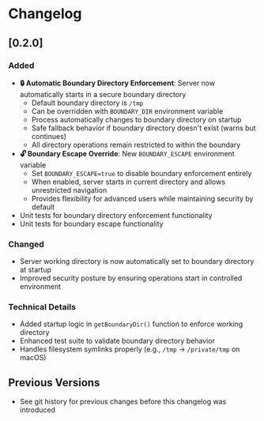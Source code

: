# Changelog

## [0.2.0]

### Added
- **🔒 Automatic Boundary Directory Enforcement**: Server now automatically starts in a secure boundary directory
  - Default boundary directory is `/tmp`
  - Can be overridden with `BOUNDARY_DIR` environment variable
  - Process automatically changes to boundary directory on startup
  - Safe fallback behavior if boundary directory doesn't exist (warns but continues)
  - All directory operations remain restricted to within the boundary
- **🔓 Boundary Escape Override**: New `BOUNDARY_ESCAPE` environment variable
  - Set `BOUNDARY_ESCAPE=true` to disable boundary enforcement entirely
  - When enabled, server starts in current directory and allows unrestricted navigation
  - Provides flexibility for advanced users while maintaining security by default
- Unit tests for boundary directory enforcement functionality
- Unit tests for boundary escape functionality

### Changed
- Server working directory is now automatically set to boundary directory at startup
- Improved security posture by ensuring operations start in controlled environment

### Technical Details
- Added startup logic in `getBoundaryDir()` function to enforce working directory
- Enhanced test suite to validate boundary directory behavior
- Handles filesystem symlinks properly (e.g., `/tmp` → `/private/tmp` on macOS)

## Previous Versions
- See git history for previous changes before this changelog was introduced
